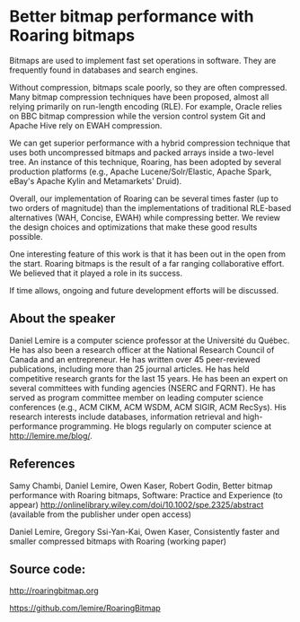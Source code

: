 Better bitmap performance with Roaring bitmaps
=================================================



Bitmaps are used to implement fast set operations in software. They are frequently found in databases and search engines.  

Without compression, bitmaps scale poorly, so they are often compressed. Many bitmap compression techniques have  been proposed,
almost all relying primarily on run-length encoding (RLE). For example, Oracle relies on BBC bitmap compression while the version control system Git and Apache Hive rely on EWAH compression.


We can get superior performance with a hybrid compression technique 
that uses both uncompressed bitmaps and packed arrays inside a two-level tree. An instance of this technique, Roaring, has 
been adopted by several production platforms (e.g., Apache Lucene/Solr/Elastic, Apache Spark, eBay's Apache Kylin and Metamarkets' Druid).


Overall, our implementation of Roaring can be several times faster (up to two orders of magnitude) than the implementations of 
traditional RLE-based alternatives (WAH, Concise, EWAH) while compressing better. We review the design choices and optimizations 
that make these good results possible.

One interesting feature of this work is that it has been out in the open from the start.  Roaring bitmaps is the result of a far ranging collaborative effort. We believed that it played a role in its success.
 
 If time allows, ongoing and future development efforts will be discussed.
 
About the speaker
 ---------------
 
 Daniel Lemire is a computer science professor at the Université du Québec. He has also been a research officer at the National Research Council of Canada and an entrepreneur. He has written over 45 peer-reviewed publications, including more than 25 journal articles. He has held competitive research grants for the last 15 years. He has been an expert on several committees with funding agencies (NSERC and FQRNT). He has served as program committee member on leading computer science conferences (e.g., ACM CIKM, ACM WSDM, ACM SIGIR, ACM RecSys). His research interests include databases, information retrieval and high-performance programming. He blogs regularly on computer science at http://lemire.me/blog/.
 
References
 ---------------
 
 Samy Chambi, Daniel Lemire, Owen Kaser, Robert Godin, Better bitmap performance with Roaring bitmaps, Software: Practice and Experience (to appear)
 http://onlinelibrary.wiley.com/doi/10.1002/spe.2325/abstract (available from the publisher under open access)


 Daniel Lemire, Gregory Ssi-Yan-Kai, Owen Kaser, Consistently faster and smaller compressed bitmaps with Roaring (working paper)


 Source code:
 ---------------

http://roaringbitmap.org

https://github.com/lemire/RoaringBitmap


